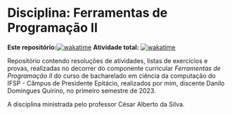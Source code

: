 # Disciplina: Ferramentas de Programação II

**Este repositório:**[![wakatime](https://wakatime.com/badge/user/7acf6789-aea1-423f-9bd3-04bae9188074/project/0a467082-df12-41f4-889a-541b1ca9ca5a.svg?style=for-the-badge)](https://wakatime.com/badge/user/7acf6789-aea1-423f-9bd3-04bae9188074/project/0a467082-df12-41f4-889a-541b1ca9ca5a)     **Atividade total:** [![wakatime](https://wakatime.com/badge/user/7acf6789-aea1-423f-9bd3-04bae9188074.svg?style=for-the-badge)](https://wakatime.com/@7acf6789-aea1-423f-9bd3-04bae9188074) 

Repositório contendo resoluções de atividades, listas de exercícios e provas, realizadas no decorrer do componente curricular *Ferramentas de Programação II* do curso de bacharelado em ciência da computação do IFSP - Câmpus de Presidente Epitácio, realizados por mim, discente Danilo Domingues Quirino, no primeiro semestre de 2023.

A disciplina ministrada pelo professor César Alberto da Silva.
